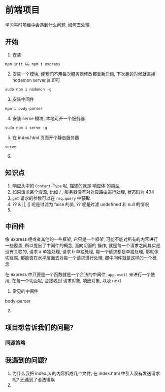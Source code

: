 # 前端项目

学习平时项目中会遇到什么问题, 如何去处理

## 开始

1. 安装

`npm init && npm i express`

2. 安装一个模块, 使我们不用每次服务器修改都重新启动, 下次跑的时候就直接 nodemon server.js 即可

`sudo npm i nodemon -g`

3. 安装中间件

`npm i body-parser`

4. 安装 serve 模块, 本地可开一个服务器

`sudo npm i serve -g`

5. 在 index.html 页面开个静态服务器

`serve`

6.

## 知识点

1. 响应头中的 `Content-Type` 呢, 描述的就是 响应体 的类型
2. 如果请求某个资源, 比如 / , 服务器没有对对应路由进行处理, 状态码为 404
3. `get` 请求的参数可以在 `req.query` 中获取
4. ?? & ||, || 呢是过滤为 false 的值, ?? 呢是过滤 undefined 和 null 的情况
5.

## 中间件

像 express 呢或者其他的一些框架, 它只是一个框架, 可能不能对所有的内容进行一些覆盖, 所以提出了中间件的概念, 面向切面的 操作, 就是每一个请求之间其实是没有关联的, 请求 a 单独处理, 请求 b 单独处理, 每一个请求都是单独处理, 那就像切豆腐, 那能否在水平层面去对每一个请求进行处理, 那中间件就是这样的一个概念

在 express 中只要是一个函数就是一个合法的中间件, `app.use()` 来进行一个使用, 在每一个切面呢, 会接收到 请求对象, 响应对象, 以及 next

1. 常见的中间件

body-parser

2.

## 项目想告诉我们的问题?

### 同源策略

## 我遇到的问题?

1. 为什么我把 index.js 的内容拆成几个文件, 在 index.html 中引入没有发送请求呢? 还遇到了语法错误
2.
